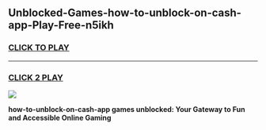 
## Unblocked-Games-how-to-unblock-on-cash-app-Play-Free-n5ikh
<h3>
<a href="https://premium76.site?title=how-to-unblock-on-cash-app&ref=10A">CLICK TO PLAY</a></h3>
<hr>

<h3>
<a href="https://premium76.site?title=how-to-unblock-on-cash-app&ref=10A">CLICK 2 PLAY</a>
  
</h3>

<a href="https://premium76.site?title=how-to-unblock-on-cash-app&ref=10A"><img src="https://clearcache.store/games.png"></a>


**how-to-unblock-on-cash-app games unblocked: Your Gateway to Fun and Accessible Online Gaming**
